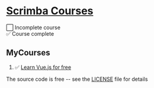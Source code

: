 # [Scrimba Courses][scrimba]

⬜️ Incomplete course  
✅ Course complete

## MyCourses

1. ✅ [Learn Vue.js for free](learn-vuejs-for-free/README.md)

The source code is free -- see the [LICENSE](LICENSE) file for details

[scrimba]: https://scrimba.com/
